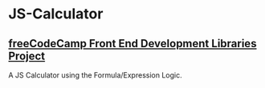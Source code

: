 # JS-Calculator

## [freeCodeCamp Front End Development Libraries Project](https://www.freecodecamp.org/learn/front-end-development-libraries/front-end-development-libraries-projects/build-a-javascript-calculator)

A JS Calculator using the Formula/Expression Logic.